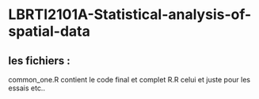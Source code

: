 # LBRTI2101A-Statistical-analysis-of-spatial-data

## les fichiers :

common_one.R  contient le code final et complet
R.R  celui et juste pour les essais etc..
